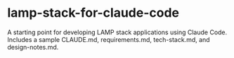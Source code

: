 # lamp-stack-for-claude-code

A starting point for developing LAMP stack applications using Claude Code. Includes a sample CLAUDE.md, requirements.md, tech-stack.md, and design-notes.md.